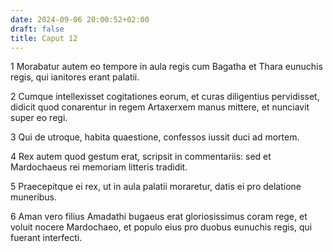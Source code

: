 ```yaml
---
date: 2024-09-06 20:00:52+02:00
draft: false
title: Caput 12
---
```





1 Morabatur autem eo tempore in aula regis cum Bagatha et Thara eunuchis regis, qui ianitores erant palatii.

2 Cumque intellexisset cogitationes eorum, et curas diligentius pervidisset, didicit quod conarentur in regem Artaxerxem manus mittere, et nunciavit super eo regi.

3 Qui de utroque, habita quaestione, confessos iussit duci ad mortem.

4 Rex autem quod gestum erat, scripsit in commentariis: sed et Mardochaeus rei memoriam litteris tradidit.

5 Praecepitque ei rex, ut in aula palatii moraretur, datis ei pro delatione muneribus.

6 Aman vero filius Amadathi bugaeus erat gloriosissimus coram rege, et voluit nocere Mardochaeo, et populo eius pro duobus eunuchis regis, qui fuerant interfecti.

